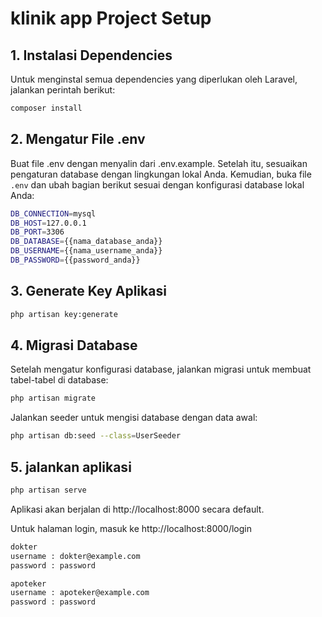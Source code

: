 # klinik app Project Setup

## 1. Instalasi Dependencies
Untuk menginstal semua dependencies yang diperlukan oleh Laravel, jalankan perintah berikut:

```bash
composer install
```
## 2. Mengatur File .env
Buat file .env dengan menyalin dari .env.example. Setelah itu, sesuaikan pengaturan database dengan lingkungan lokal Anda. Kemudian, buka file `.env` dan ubah bagian berikut sesuai dengan konfigurasi database lokal Anda:
```bash
DB_CONNECTION=mysql
DB_HOST=127.0.0.1
DB_PORT=3306
DB_DATABASE={{nama_database_anda}}
DB_USERNAME={{nama_username_anda}}
DB_PASSWORD={{password_anda}}
```

## 3. Generate Key Aplikasi
```bash
php artisan key:generate
```

## 4. Migrasi Database
Setelah mengatur konfigurasi database, jalankan migrasi untuk membuat tabel-tabel di database:
```bash
php artisan migrate
```

Jalankan seeder untuk mengisi database dengan data awal:
```bash
php artisan db:seed --class=UserSeeder
```

## 5. jalankan aplikasi

```bash
php artisan serve
```

Aplikasi akan berjalan di http://localhost:8000 secara default.

Untuk halaman login, masuk ke http://localhost:8000/login

```bash
dokter
username : dokter@example.com
password : password

apoteker
username : apoteker@example.com
password : password
```


